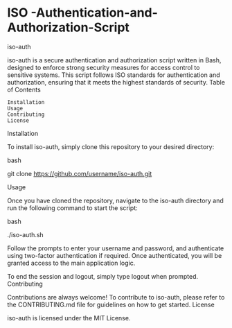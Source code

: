 # ISO -Authentication-and-Authorization-Script


iso-auth

iso-auth is a secure authentication and authorization script written in Bash, designed to enforce strong security measures for access control to sensitive systems. This script follows ISO standards for authentication and authorization, ensuring that it meets the highest standards of security.
Table of Contents

    Installation
    Usage
    Contributing
    License

Installation

To install iso-auth, simply clone this repository to your desired directory:

bash

git clone https://github.com/username/iso-auth.git

Usage

Once you have cloned the repository, navigate to the iso-auth directory and run the following command to start the script:

bash

./iso-auth.sh

Follow the prompts to enter your username and password, and authenticate using two-factor authentication if required. Once authenticated, you will be granted access to the main application logic.

To end the session and logout, simply type logout when prompted.
Contributing

Contributions are always welcome! To contribute to iso-auth, please refer to the CONTRIBUTING.md file for guidelines on how to get started.
License

iso-auth is licensed under the MIT License.
